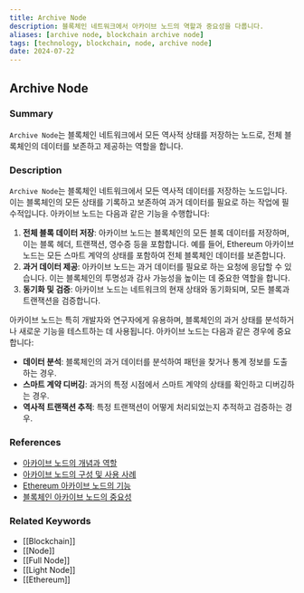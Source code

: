 ```yaml
---
title: Archive Node
description: 블록체인 네트워크에서 아카이브 노드의 역할과 중요성을 다룹니다.
aliases: [archive node, blockchain archive node]
tags: [technology, blockchain, node, archive node]
date: 2024-07-22
---
```


## Archive Node

### Summary

`Archive Node`는 블록체인 네트워크에서 모든 역사적 상태를 저장하는 노드로, 전체 블록체인의 데이터를 보존하고 제공하는 역할을 합니다.

### Description

`Archive Node`는 블록체인 네트워크에서 모든 역사적 데이터를 저장하는 노드입니다. 이는 블록체인의 모든 상태를 기록하고 보존하여 과거 데이터를 필요로 하는 작업에 필수적입니다. 아카이브 노드는 다음과 같은 기능을 수행합니다:

1. **전체 블록 데이터 저장**: 아카이브 노드는 블록체인의 모든 블록 데이터를 저장하며, 이는 블록 헤더, 트랜잭션, 영수증 등을 포함합니다. 예를 들어, Ethereum 아카이브 노드는 모든 스마트 계약의 상태를 포함하여 전체 블록체인 데이터를 보존합니다.
2. **과거 데이터 제공**: 아카이브 노드는 과거 데이터를 필요로 하는 요청에 응답할 수 있습니다. 이는 블록체인의 투명성과 감사 가능성을 높이는 데 중요한 역할을 합니다.
3. **동기화 및 검증**: 아카이브 노드는 네트워크의 현재 상태와 동기화되며, 모든 블록과 트랜잭션을 검증합니다.

아카이브 노드는 특히 개발자와 연구자에게 유용하며, 블록체인의 과거 상태를 분석하거나 새로운 기능을 테스트하는 데 사용됩니다. 아카이브 노드는 다음과 같은 경우에 중요합니다:

- **데이터 분석**: 블록체인의 과거 데이터를 분석하여 패턴을 찾거나 통계 정보를 도출하는 경우.
- **스마트 계약 디버깅**: 과거의 특정 시점에서 스마트 계약의 상태를 확인하고 디버깅하는 경우.
- **역사적 트랜잭션 추적**: 특정 트랜잭션이 어떻게 처리되었는지 추적하고 검증하는 경우.

### References

- [아카이브 노드의 개념과 역할](https://ethereum.org/en/developers/docs/nodes-and-clients/archive-nodes/)
- [아카이브 노드의 구성 및 사용 사례](https://www.alchemy.com/overviews/archive-nodes)
- [Ethereum 아카이브 노드의 기능](https://www.quicknode.com/guides/infrastructure/node-setup/ethereum-full-node-vsarchive-node)
- [블록체인 아카이브 노드의 중요성](https://www.investinyou.today/archives/195)

### Related Keywords

- [[Blockchain]]
- [[Node]]
- [[Full Node]]
- [[Light Node]]
- [[Ethereum]]
